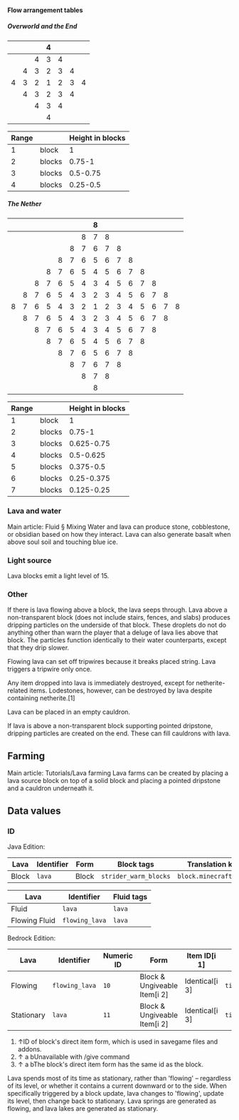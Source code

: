 #### Flow arrangement tables
##### Overworld and the End
|   |   |   | 4 |   |   |   |
|---|---|---|---|---|---|---|
|   |   | 4 | 3 | 4 |   |   |
|   | 4 | 3 | 2 | 3 | 4 |   |
| 4 | 3 | 2 | 1 | 2 | 3 | 4 |
|   | 4 | 3 | 2 | 3 | 4 |   |
|   |   | 4 | 3 | 4 |   |   |
|   |   |   | 4 |   |   |   |

| Range |        | Height in blocks |
|-------|--------|------------------|
| 1     | block  | 1                |
| 2     | blocks | 0.75-1           |
| 3     | blocks | 0.5-0.75         |
| 4     | blocks | 0.25-0.5         |

##### The Nether
|   |   |   |   |   |   |   | 8 |   |   |   |   |   |   |   |
|---|---|---|---|---|---|---|---|---|---|---|---|---|---|---|
|   |   |   |   |   |   | 8 | 7 | 8 |   |   |   |   |   |   |
|   |   |   |   |   | 8 | 7 | 6 | 7 | 8 |   |   |   |   |   |
|   |   |   |   | 8 | 7 | 6 | 5 | 6 | 7 | 8 |   |   |   |   |
|   |   |   | 8 | 7 | 6 | 5 | 4 | 5 | 6 | 7 | 8 |   |   |   |
|   |   | 8 | 7 | 6 | 5 | 4 | 3 | 4 | 5 | 6 | 7 | 8 |   |   |
|   | 8 | 7 | 6 | 5 | 4 | 3 | 2 | 3 | 4 | 5 | 6 | 7 | 8 |   |
| 8 | 7 | 6 | 5 | 4 | 3 | 2 | 1 | 2 | 3 | 4 | 5 | 6 | 7 | 8 |
|   | 8 | 7 | 6 | 5 | 4 | 3 | 2 | 3 | 4 | 5 | 6 | 7 | 8 |   |
|   |   | 8 | 7 | 6 | 5 | 4 | 3 | 4 | 5 | 6 | 7 | 8 |   |   |
|   |   |   | 8 | 7 | 6 | 5 | 4 | 5 | 6 | 7 | 8 |   |   |   |
|   |   |   |   | 8 | 7 | 6 | 5 | 6 | 7 | 8 |   |   |   |   |
|   |   |   |   |   | 8 | 7 | 6 | 7 | 8 |   |   |   |   |   |
|   |   |   |   |   |   | 8 | 7 | 8 |   |   |   |   |   |   |
|   |   |   |   |   |   |   | 8 |   |   |   |   |   |   |   |

| Range |        | Height in blocks |
|-------|--------|------------------|
| 1     | block  | 1                |
| 2     | blocks | 0.75-1           |
| 3     | blocks | 0.625-0.75       |
| 4     | blocks | 0.5-0.625        |
| 5     | blocks | 0.375-0.5        |
| 6     | blocks | 0.25-0.375       |
| 7     | blocks | 0.125-0.25       |

### Lava and water
Main article: Fluid § Mixing
Water and lava can produce stone, cobblestone, or obsidian based on how they interact. Lava can also generate basalt when above soul soil and touching blue ice.

### Light source
Lava blocks emit a light level of 15.

### Other
If there is lava flowing above a block, the lava seeps through.
Lava above a non-transparent block (does not include stairs, fences, and slabs) produces dripping particles on the underside of that block. These droplets do not do anything other than warn the player that a deluge of lava lies above that block. The particles function identically to their water counterparts, except that they drip slower.

Flowing lava can set off tripwires because it breaks placed string. Lava triggers a tripwire only once.

Any item dropped into lava is immediately destroyed, except for netherite-related items. Lodestones, however, can be destroyed by lava despite containing netherite.[1]

Lava can be placed in an empty cauldron.

If lava is above a non-transparent block supporting pointed dripstone, dripping particles are created on the end. These can fill cauldrons with lava.

## Farming
Main article: Tutorials/Lava farming
Lava farms can be created by placing a lava source block on top of a solid block and placing a pointed dripstone and a cauldron underneath it.

## Data values
### ID
Java Edition:

| Lava  | Identifier | Form  | Block tags            | Translation key        |
|-------|------------|-------|-----------------------|------------------------|
| Block | `lava`     | Block | `strider_warm_blocks` | `block.minecraft.lava` |

| Lava          | Identifier     | Fluid tags |
|---------------|----------------|------------|
| Fluid         | `lava`         | `lava`     |
| Flowing Fluid | `flowing_lava` | `lava`     |

Bedrock Edition:

| Lava       | Identifier     | Numeric ID | Form                         | Item ID[i 1]   | Translation key          |
|------------|----------------|------------|------------------------------|----------------|--------------------------|
| Flowing    | `flowing_lava` | `10`       | Block & Ungiveable Item[i 2] | Identical[i 3] | `tile.flowing_lava.name` |
| Stationary | `lava`         | `11`       | Block & Ungiveable Item[i 2] | Identical[i 3] | `tile.lava.name`         |

1. ↑ID of block's direct item form, which is used in savegame files and addons.
2. ↑ a bUnavailable with /give command
3. ↑ a bThe block's direct item form has the same id as the block.

Lava spends most of its time as stationary, rather than 'flowing' – regardless of its level, or whether it contains a current downward or to the side.  When specifically triggered by a block update, lava changes to 'flowing', update its level, then change back to stationary.  Lava springs are generated as flowing, and lava lakes are generated as stationary.

